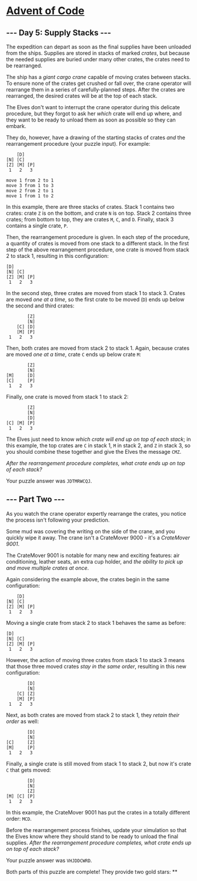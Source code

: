 # [Advent of Code](https://adventofcode.com/)

## --- Day 5: Supply Stacks ---

The expedition can depart as soon as the final supplies have been
unloaded from the ships. Supplies are stored in stacks of marked
_crates_, but because the needed supplies are buried under many other
crates, the crates need to be rearranged.

The ship has a _giant cargo crane_ capable of moving crates between
stacks. To ensure none of the crates get crushed or fall over, the crane
operator will rearrange them in a series of carefully-planned steps.
After the crates are rearranged, the desired crates will be at the top
of each stack.

The Elves don't want to interrupt the crane operator during this
delicate procedure, but they forgot to ask her _which_ crate will end up
where, and they want to be ready to unload them as soon as possible so
they can embark.

They do, however, have a drawing of the starting stacks of crates _and_
the rearrangement procedure (your puzzle input). For example:

        [D]
    [N] [C]
    [Z] [M] [P]
     1   2   3

    move 1 from 2 to 1
    move 3 from 1 to 3
    move 2 from 2 to 1
    move 1 from 1 to 2

In this example, there are three stacks of crates. Stack 1 contains two
crates: crate `Z` is on the bottom, and crate `N` is on top. Stack 2
contains three crates; from bottom to top, they are crates `M`, `C`, and
`D`. Finally, stack 3 contains a single crate, `P`.

Then, the rearrangement procedure is given. In each step of the
procedure, a quantity of crates is moved from one stack to a different
stack. In the first step of the above rearrangement procedure, one crate
is moved from stack 2 to stack 1, resulting in this configuration:

    [D]
    [N] [C]
    [Z] [M] [P]
     1   2   3

In the second step, three crates are moved from stack 1 to stack 3.
Crates are moved _one at a time_, so the first crate to be moved (`D`)
ends up below the second and third crates:

            [Z]
            [N]
        [C] [D]
        [M] [P]
     1   2   3

Then, both crates are moved from stack 2 to stack 1. Again, because
crates are moved _one at a time_, crate `C` ends up below crate `M`:

            [Z]
            [N]
    [M]     [D]
    [C]     [P]
     1   2   3

Finally, one crate is moved from stack 1 to stack 2:

            [Z]
            [N]
            [D]
    [C] [M] [P]
     1   2   3

The Elves just need to know _which crate will end up on top of each
stack_; in this example, the top crates are `C` in stack 1, `M` in stack
2, and `Z` in stack 3, so you should combine these together and give the
Elves the message `CMZ`.

_After the rearrangement procedure completes, what crate ends up on top
of each stack?_

Your puzzle answer was `JDTMRWCQJ`.

## --- Part Two ---

As you watch the crane operator expertly rearrange the crates, you
notice the process isn't following your prediction.

Some mud was covering the writing on the side of the crane, and you
quickly wipe it away. The crane isn't a CrateMover 9000 - it's a _<span
title="It's way better than the old CrateMover 1006.">CrateMover
9001</span>_.

The CrateMover 9001 is notable for many new and exciting features: air
conditioning, leather seats, an extra cup holder, and _the ability to
pick up and move multiple crates at once_.

Again considering the example above, the crates begin in the same
configuration:

        [D]
    [N] [C]
    [Z] [M] [P]
     1   2   3

Moving a single crate from stack 2 to stack 1 behaves the same as
before:

    [D]
    [N] [C]
    [Z] [M] [P]
     1   2   3

However, the action of moving three crates from stack 1 to stack 3 means
that those three moved crates _stay in the same order_, resulting in
this new configuration:

            [D]
            [N]
        [C] [Z]
        [M] [P]
     1   2   3

Next, as both crates are moved from stack 2 to stack 1, they _retain
their order_ as well:

            [D]
            [N]
    [C]     [Z]
    [M]     [P]
     1   2   3

Finally, a single crate is still moved from stack 1 to stack 2, but now
it's crate `C` that gets moved:

            [D]
            [N]
            [Z]
    [M] [C] [P]
     1   2   3

In this example, the CrateMover 9001 has put the crates in a totally
different order: `MCD`.

Before the rearrangement process finishes, update your simulation so
that the Elves know where they should stand to be ready to unload the
final supplies. _After the rearrangement procedure completes, what crate
ends up on top of each stack?_

Your puzzle answer was `VHJDDCWRD`.

Both parts of this puzzle are complete! They provide two gold stars:
\*\*
